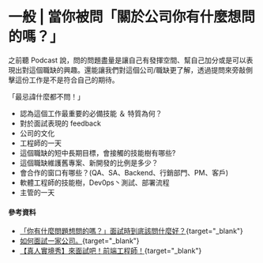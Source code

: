# 一般 | 當你被問「關於公司你有什麼想問的嗎？」
之前聽 Podcast 說，問的問題盡量是讓自己有發揮空間、幫自己加分或是可以表現出對這個職缺的興趣。還能讓我們對這個公司/職缺更了解，透過提問來旁敲側擊這份工作是不是符合自己的期待。

「最忌諱什麼都不問！」

* 認為這個工作最重要的必備技能 ＆ 特質為何？
* 對於面試表現的 feedback
* 公司的文化
* 工程師的一天
* 這個職缺的短中長期目標，會接觸的技能樹有哪些?
* 這個職缺維護舊專案、新開發的比例是多少？
* 會合作的窗口有哪些？(QA、SA、Backend、行銷部門、PM、客戶)
* 軟體工程師的技能樹，Dev0ps丶測試、部署流程
* 主管的一天

#### 參考資料
* [「你有什麼問題想問的嗎？」面試時到底該問什麼好？](https://www.darencademy.com/article/view/id/16963){target="_blank"}
* [如何面試一家公司。](https://blog.louie.lu/2017/04/30/%E9%96%8B%E7%99%BC%E4%BA%BA%E5%93%A1%E7%9A%84%E9%9D%A2%E8%A9%A6%E6%8C%87%E5%8D%97-a-developers-guide-to-interviewing/){target="_blank"}
* [【真人實境秀】來面試吧！前端工程師！](https://www.youtube.com/live/JuCyi9sfyJY?si=rOFgBTKeIMkDYB1W){target="_blank"}